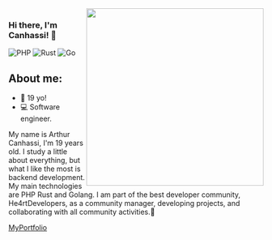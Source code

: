 <img align="right" src="https://agencefl.com/wp-content/uploads/2020/05/creation-site-internet-perpignan-1.png" height="350"/>

### Hi there, I'm Canhassi! 👋

![PHP](https://img.shields.io/badge/php-%23777BB4.svg?style=for-the-badge&logo=php&logoColor=white)
![Rust](https://img.shields.io/badge/rust-%23000000.svg?style=for-the-badge&logo=rust&logoColor=white)
![Go](https://img.shields.io/badge/go-%2300ADD8.svg?style=for-the-badge&logo=go&logoColor=white)

## About me:
- 🎂 19 yo!
- 💻 Software engineer.

My name is Arthur Canhassi, I'm 19 years old. I study a little about everything, but what I like the most is backend development. My main technologies are PHP Rust and Golang. I am part of the best developer community, He4rtDevelopers, as a community manager, developing projects, and collaborating with all community activities.💜

[MyPortfolio](https://canhassi.tech)
